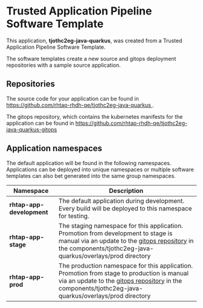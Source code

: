 # Trusted Application Pipeline Software Template

This application, **tjothc2eg-java-quarkus**, was created from a Trusted Application Pipeline Software Template.

The software templates create a new source and gitops deployment repositories with a sample source application. 

## Repositories

The source code for your application can be found in [https://github.com/rhtap-rhdh-qe/tjothc2eg-java-quarkus ](https://github.com/rhtap-rhdh-qe/tjothc2eg-java-quarkus ).
 
The gitops repository, which contains the kubernetes manifests for the application can be found in 
[https://github.com/rhtap-rhdh-qe/tjothc2eg-java-quarkus-gitops ](https://github.com/rhtap-rhdh-qe/tjothc2eg-java-quarkus-gitops ) 

## Application namespaces 

The default application will be found in the following namespaces. Applications can be deployed into unique namespaces or multiple software templates can also bet generated into the same group namespaces.  

|  Namespace   |  Description   |  
| -------- | -------- |   
| **rhtap-app-development** | The default application during development. Every build will be deployed to this namespace for testing. | 
| **rhtap-app-stage** | The staging namespace for this application. Promotion from development to stage is manual via an update to the [gitops repository](https://github.com/rhtap-rhdh-qe/tjothc2eg-java-quarkus-gitops ) in the components/tjothc2eg-java-quarkus/overlays/prod directory |  
| **rhtap-app-prod** | The production namespace for this application. Promotion from stage to production is manual via an update to the [gitops repository](https://github.com/rhtap-rhdh-qe/tjothc2eg-java-quarkus-gitops ) in the components/tjothc2eg-java-quarkus/overlays/prod directory | 